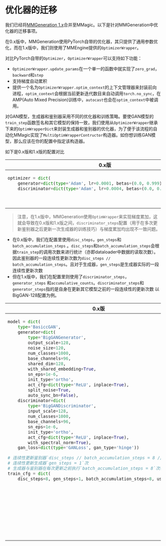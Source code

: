# 优化器的迁移

我们已经将[MMGeneration 1.x](https://github.com/open-mmlab/mmgeneration/tree/1.x)合并至MMagic。以下是针对MMGeneration中优化器的迁移事项。

在0.x版中，MMGeneration使用PyTorch自带的优化器，其只提供了通用参数优化，而在1.x版中，我们则使用了MMEngine提供的`OptimizerWrapper`。

对比PyTorch自带的`Optimizer`，`OptimizerWrapper`可以支持如下功能：

- `OptimizerWrapper.update_params`在一个单一的函数中就实现了`zero_grad`，`backward`和`step`
- 支持梯度自动累积
- 提供一个名为`OptimizerWrapper.optim_context`的上下文管理器来封装前向进程，`optim_context`会根据当前更新迭代数目来自动调用`torch.no_sync`，在AMP(Auto Mixed Precision)训练中，`autocast`也会在`optim_context`中被调用。

对GAN模型，生成器和鉴别器采用不同的优化器和训练策略。要使GAN模型的`train_step`函数签名和其它模型的保持一致，我们使用从`OptimizerWrapper`继承下来的`OptimWrapperDict`来封装生成器和鉴别器的优化器，为了便于该流程的自动化MMagic实现了`MultiOptimWrapperContructor`构造器。如你想训练GAN模型，那么应该在你的配置中指定该构造器。

如下是0.x版和1.x版的配置对比

<table class="docutils">
<thead>
  <tr>
    <th> 0.x版 </th>
    <th> 1.x版 </th>
  </tr>
</thead>
<tbody>
<tr>
<td valign="top">

```python
optimizer = dict(
    generator=dict(type='Adam', lr=0.0001, betas=(0.0, 0.999), eps=1e-6),
    discriminator=dict(type='Adam', lr=0.0004, betas=(0.0, 0.999), eps=1e-6))
```

</td>

<td valign="top">

```python
optim_wrapper = dict(
    constructor='MultiOptimWrapperConstructor',
    generator=dict(optimizer=dict(type='Adam', lr=0.0002, betas=(0.0, 0.999), eps=1e-6)),
    discriminator=dict(
        optimizer=dict(type='Adam', lr=0.0004, betas=(0.0, 0.999), eps=1e-6)))
```

</td>

</tr>
</tbody>

</table>

> 注意，在1.x版中，MMGeneration使用`OptimWrapper`来实现梯度累加，这就会导致在0.x版和1.x版之间，`discriminator_steps`配置（用于在多次更新鉴别器之后更新一次生成器的训练技巧）与梯度累加均出现不一致问题。

- 在0.x版中，我们在配置里使用`disc_steps`，`gen_steps`和`batch_accumulation_steps` 。`disc_steps`和`batch_accumulation_steps`会根据`train_step`的调用次数来进行统计（亦即dataloader中数据的读取次数）。因此鉴别器的一段连续性更新次数为`disc_steps // batch_accumulation_steps`。且对于生成器，`gen_steps`是生成器实际的一段连续性更新次数
- 但在1.x版中，我们在配置里则使用了`discriminator_steps`，`generator_steps` 和`accumulative_counts`。`discriminator_steps`和`generator_steps`指的是自身在更新其它模型之前的一段连续性的更新次数
  以BigGAN-128配置为例。

<table class="docutils">
<thead>
  <tr>
    <th> 0.x版 </th>
    <th> 1.x版 </th>
  </tr>
</thead>
<tbody>
<tr>
<td valign="top">

```python
model = dict(
    type='BasiccGAN',
    generator=dict(
        type='BigGANGenerator',
        output_scale=128,
        noise_size=120,
        num_classes=1000,
        base_channels=96,
        shared_dim=128,
        with_shared_embedding=True,
        sn_eps=1e-6,
        init_type='ortho',
        act_cfg=dict(type='ReLU', inplace=True),
        split_noise=True,
        auto_sync_bn=False),
    discriminator=dict(
        type='BigGANDiscriminator',
        input_scale=128,
        num_classes=1000,
        base_channels=96,
        sn_eps=1e-6,
        init_type='ortho',
        act_cfg=dict(type='ReLU', inplace=True),
        with_spectral_norm=True),
    gan_loss=dict(type='GANLoss', gan_type='hinge'))

# 连续性更新鉴别器`disc_steps // batch_accumulation_steps = 8 // 8 = 1`次
# 连续性更新生成器`gen_steps = 1`次
# 生成器与鉴别器在每次更新之前执行`batch_accumulation_steps = 8`次梯度累加
train_cfg = dict(
    disc_steps=8, gen_steps=1, batch_accumulation_steps=8, use_ema=True)
```

</td>

<td valign="top">

```python
model = dict(
    type='BigGAN',
    num_classes=1000,
    data_preprocessor=dict(type='DataPreprocessor'),
    generator=dict(
        type='BigGANGenerator',
        output_scale=128,
        noise_size=120,
        num_classes=1000,
        base_channels=96,
        shared_dim=128,
        with_shared_embedding=True,
        sn_eps=1e-6,
        init_type='ortho',
        act_cfg=dict(type='ReLU', inplace=True),
        split_noise=True,
        auto_sync_bn=False),
    discriminator=dict(
        type='BigGANDiscriminator',
        input_scale=128,
        num_classes=1000,
        base_channels=96,
        sn_eps=1e-6,
        init_type='ortho',
        act_cfg=dict(type='ReLU', inplace=True),
        with_spectral_norm=True),
    # 连续性更新鉴别器`discriminator_steps = 1`次
    # 连续性更新生成器`generator_steps = 1`次
    generator_steps=1,
    discriminator_steps=1)

optim_wrapper = dict(
    constructor='MultiOptimWrapperConstructor',
    generator=dict(
        # 生成器在每次更新之前执行`accumulative_counts = 8`次梯度累加
        accumulative_counts=8,
        optimizer=dict(type='Adam', lr=0.0001, betas=(0.0, 0.999), eps=1e-6)),
    discriminator=dict(
        # 鉴别器在每次更新之前执行`accumulative_counts = 8`次梯度累加
        accumulative_counts=8,
        optimizer=dict(type='Adam', lr=0.0004, betas=(0.0, 0.999), eps=1e-6)))
```

</td>

</tr>
</tbody>

</table>
